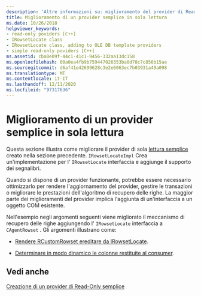 ```yaml
---
description: 'Altre informazioni su: miglioramento del provider di Read-Only semplice'
title: Miglioramento di un provider semplice in sola lettura
ms.date: 10/26/2018
helpviewer_keywords:
- read-only poviders [C++]
- IRowsetLocate class
- IRowsetLocate class, adding to OLE DB template providers
- simple read-only poviders [C++]
ms.assetid: cba0e09f-44c1-41c1-9456-332aa13dc158
ms.openlocfilehash: 00a0ea4fb9b759447026353ba0d78c7c856b15ae
ms.sourcegitcommit: d6af41e42699628c3e2e6063ec7b03931a49a098
ms.translationtype: MT
ms.contentlocale: it-IT
ms.lasthandoff: 12/11/2020
ms.locfileid: "97317636"
---
```

# <a name="enhancing-the-simple-read-only-provider"></a>Miglioramento di un provider semplice in sola lettura

Questa sezione illustra come migliorare il provider di sola [lettura semplice](../../data/oledb/implementing-the-simple-read-only-provider.md) creato nella sezione precedente. `IRowsetLocateImpl` Crea un'implementazione per l' `IRowsetLocate` interfaccia e aggiunge il supporto dei segnalibri.

Quando si dispone di un provider funzionante, potrebbe essere necessario ottimizzarlo per rendere l'aggiornamento del provider, gestire le transazioni o migliorare le prestazioni dell'algoritmo di recupero delle righe. La maggior parte dei miglioramenti del provider implica l'aggiunta di un'interfaccia a un oggetto COM esistente.

Nell'esempio negli argomenti seguenti viene migliorato il meccanismo di recupero delle righe aggiungendo l' `IRowsetLocate` interfaccia a `CAgentRowset` . Gli argomenti illustrano come:

- [Rendere RCustomRowset ereditare da IRowsetLocate](../../data/oledb/modifying-the-inheritance-of-rmyproviderrowset.md).

- [Determinare in modo dinamico le colonne restituite al consumer](../../data/oledb/dynamically-determining-columns-returned-to-the-consumer.md).

## <a name="see-also"></a>Vedi anche

[Creazione di un provider di Read-Only semplice](../../data/oledb/creating-a-simple-read-only-provider.md)<br/>
